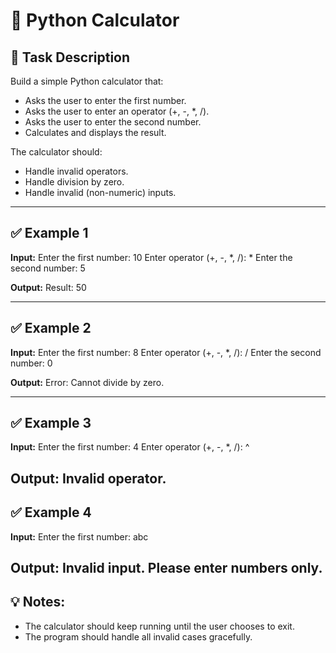 # 🧮 Python Calculator

## 🚀 Task Description
Build a simple Python calculator that:
- Asks the user to enter the first number.
- Asks the user to enter an operator (+, -, *, /).
- Asks the user to enter the second number.
- Calculates and displays the result.

The calculator should:
- Handle invalid operators.
- Handle division by zero.
- Handle invalid (non-numeric) inputs.

---

## ✅ Example 1
**Input:**
Enter the first number: 10
Enter operator (+, -, *, /): *
Enter the second number: 5

**Output:**
Result: 50

---

## ✅ Example 2
**Input:**
Enter the first number: 8
Enter operator (+, -, *, /): /
Enter the second number: 0

**Output:**
Error: Cannot divide by zero.

---

## ✅ Example 3
**Input:**
Enter the first number: 4
Enter operator (+, -, *, /): ^

**Output:**
Invalid operator.
---

## ✅ Example 4
**Input:**
Enter the first number: abc

**Output:**
Invalid input. Please enter numbers only.
---

## 💡 Notes:
- The calculator should keep running until the user chooses to exit.
- The program should handle all invalid cases gracefully.
